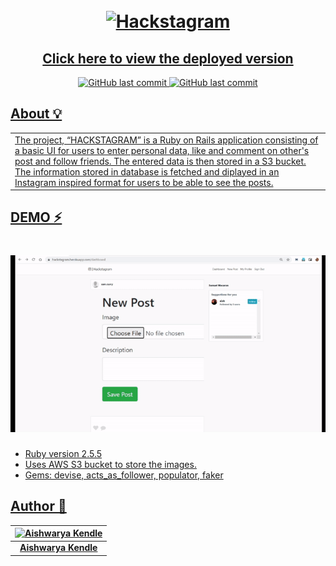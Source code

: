 <h1 align="center">
  <br>
  <a href="https://github.com/SocioDroid//Hackstagram/archive/main.zip"><img src="https://i.ibb.co/D9XsK1K/HACKSTAGRAM.png" alt="Hackstagram"></a>
</h1>

<h2 align="center"><a href = "https://hackstagram.herokuapp.com">Click here to view the deployed version</a></h4>

<p align="center">	
  <a href="https://rubyonrails.org/">
    <img src="https://img.shields.io/badge/Made%20with-Rails-1f425f.svg"
         alt="GitHub last commit">
    <a href="https://github.com/SocioDroid/Hackstagram/commits/master">
    <img src="https://img.shields.io/github/last-commit/SocioDroid/Hackstagram.svg"
         alt="GitHub last commit">   
      
</p>

## About 💡
<div id="about">
<table>
<tr>
<td>
The project, “HACKSTAGRAM” is a Ruby on Rails application consisting of a basic UI for users to enter personal data, like and comment on other's post and follow friends. The entered data is then stored in a S3 bucket. The information stored in database is fetched and diplayed in an Instagram inspired format for users to be able to see the posts.
</td>
</tr>
</table>
</div>
  
## DEMO ⚡️
<h1 align="left">
   <img src="hackstagram.gif" alt="hackstagram-demo" width="700px">
  <br>
</h1>

 - Ruby version 2.5.5
 - Uses AWS S3 bucket to store the images.
 - Gems: devise, acts_as_follower, populator, faker

## Author 👤

| [![Aishwarya Kendle](https://i.ibb.co/2vmw2pB/47445489-1-1.jpg)](https://www.linkedin.com/in/aishwarya-kendle/) 	|
|:---------------------------------------------------------------------------------------------------------:	|
|                                            **Aishwarya Kendle**                                            	|
